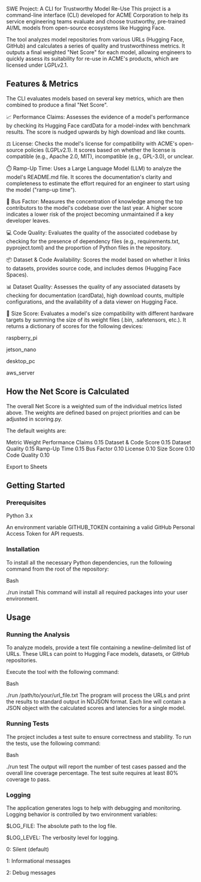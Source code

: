 SWE Project: A CLI for Trustworthy Model Re-Use
This project is a command-line interface (CLI) developed for ACME Corporation to help its service engineering teams evaluate and choose trustworthy, pre-trained AI/ML models from open-source ecosystems like Hugging Face.

The tool analyzes model repositories from various URLs (Hugging Face, GitHub) and calculates a series of quality and trustworthiness metrics. It outputs a final weighted "Net Score" for each model, allowing engineers to quickly assess its suitability for re-use in ACME's products, which are licensed under LGPLv2.1.

## Features & Metrics
The CLI evaluates models based on several key metrics, which are then combined to produce a final "Net Score".


📈 Performance Claims: Assesses the evidence of a model's performance by checking its Hugging Face cardData for a model-index with benchmark results. The score is nudged upwards by high download and like counts.


⚖️ License: Checks the model's license for compatibility with ACME's open-source policies (LGPLv2.1). It scores based on whether the license is compatible (e.g., Apache 2.0, MIT), incompatible (e.g., GPL-3.0), or unclear.



⏱️ Ramp-Up Time: Uses a Large Language Model (LLM) to analyze the model's README.md file. It scores the documentation's clarity and completeness to estimate the effort required for an engineer to start using the model ("ramp-up time").


🚌 Bus Factor: Measures the concentration of knowledge among the top contributors to the model's codebase over the last year. A higher score indicates a lower risk of the project becoming unmaintained if a key developer leaves.


💻 Code Quality: Evaluates the quality of the associated codebase by checking for the presence of dependency files (e.g., requirements.txt, pyproject.toml) and the proportion of Python files in the repository.


📦 Dataset & Code Availability: Scores the model based on whether it links to datasets, provides source code, and includes demos (Hugging Face Spaces).


📊 Dataset Quality: Assesses the quality of any associated datasets by checking for documentation (cardData), high download counts, multiple configurations, and the availability of a data viewer on Hugging Face.


📏 Size Score: Evaluates a model's size compatibility with different hardware targets by summing the size of its weight files (.bin, .safetensors, etc.). It returns a dictionary of scores for the following devices:

raspberry_pi

jetson_nano

desktop_pc

aws_server

## How the Net Score is Calculated
The overall Net Score is a weighted sum of the individual metrics listed above. The weights are defined based on project priorities and can be adjusted in scoring.py.

The default weights are:

Metric	Weight
Performance Claims	0.15
Dataset & Code Score	0.15
Dataset Quality	0.15
Ramp-Up Time	0.15
Bus Factor	0.10
License	0.10
Size Score	0.10
Code Quality	0.10

Export to Sheets
## Getting Started
### Prerequisites
Python 3.x

An environment variable GITHUB_TOKEN containing a valid GitHub Personal Access Token for API requests.

### Installation
To install all the necessary Python dependencies, run the following command from the root of the repository:

Bash

./run install
This command will install all required packages into your user environment.

## Usage
### Running the Analysis
To analyze models, provide a text file containing a newline-delimited list of URLs. These URLs can point to Hugging Face models, datasets, or GitHub repositories.

Execute the tool with the following command:

Bash

./run /path/to/your/url_file.txt
The program will process the URLs and print the results to standard output in NDJSON format. Each line will contain a JSON object with the calculated scores and latencies for a single model.

### Running Tests
The project includes a test suite to ensure correctness and stability. To run the tests, use the following command:

Bash

./run test
The output will report the number of test cases passed and the overall line coverage percentage. The test suite requires at least 80% coverage to pass.

### Logging
The application generates logs to help with debugging and monitoring. Logging behavior is controlled by two environment variables:

$LOG_FILE: The absolute path to the log file.

$LOG_LEVEL: The verbosity level for logging.

0: Silent (default)

1: Informational messages

2: Debug messages
